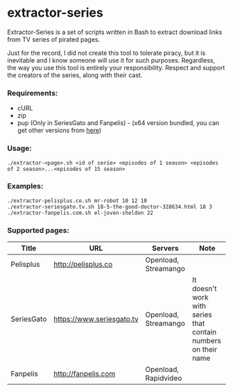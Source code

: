 # extractor-series

Extractor-Series is a set of scripts written in Bash to extract download links from TV series of pirated pages.

Just for the record, I did not create this tool to tolerate piracy, but it is inevitable and I know someone will use it for such purposes.
Regardless, the way you use this tool is entirely your responsibility.
Respect and support the creators of the series, along with their cast.

### Requirements:
* cURL
* zip
* pup (Only in SeriesGato and Fanpelis) - (x64 version bundled, you can get other versions from [here](https://github.com/ericchiang/pup/releases))


### Usage:
```
./extractor-<page>.sh <id of serie> <episodes of 1 season> <episodes of 2 season>...<episodes of 15 season>
```

### Examples:
```
./extractor-pelisplus.co.sh mr-robot 10 12 10
./extractor-seriesgato.tv.sh 18-5-the-good-doctor-328634.html 18 3
./extractor-fanpelis.com.sh el-joven-sheldon 22
```

### Supported pages:
| Title | URL | Servers | Note |
|---|---|---|---|
| Pelisplus | http://pelisplus.co | Openload, Streamango ||
| SeriesGato | https://www.seriesgato.tv | Openload, Streamango | It doesn't work with series that contain numbers on their name |
| Fanpelis | http://fanpelis.com | Openload, Rapidvideo ||
